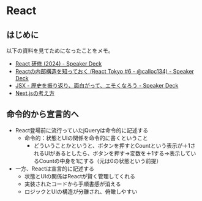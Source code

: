 # React

## はじめに

以下の資料を見てためになったことをメモ。

- [React 研修 (2024) - Speaker Deck](https://speakerdeck.com/recruitengineers/react-yan-xiu-2024)
- [Reactの内部構造を知っておく (React Tokyo #6 - @calloc134) - Speaker Deck](https://speakerdeck.com/calloc134/reactnonei-bu-gou-zao-wozhi-tuteoku-react-tokyo-number-6-at-calloc134)
- [JSX - 歴史を振り返り、⾯⽩がって、エモくなろう - Speaker Deck](https://speakerdeck.com/pal4de/jsx-li-shi-wozhen-rifan-ri-gatute-emokunarou)
- [Next.jsの考え方](https://zenn.dev/akfm/books/nextjs-basic-principle)

## 命令的から宣言的へ

- React登場前に流行っていたjQueryは命令的に記述する
  - 命令的：状態とUIの関係を命令的に書くということ
    - どういうことかというと、ボタンを押すとCountという表示が＋1されるUIがあるとしたら、ボタンを押す→変数を＋1する→表示しているCountの中身を1にする（元は0の状態という前提）
- 一方、Reactは宣言的に記述する
  - 状態とUIの関係はReactが賢く管理してくれる
  - 実装されたコードから手順書感が消える
  - ロジックとUIの構造が分離され、俯瞰しやすい
